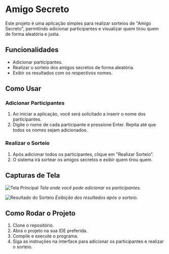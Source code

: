 # Amigo Secreto

Este projeto é uma aplicação simples para realizar sorteios de "Amigo Secreto", permitindo adicionar participantes e visualizar quem tirou quem de forma aleatória e justa.

## Funcionalidades
- Adicionar participantes.
- Realizar o sorteio dos amigos secretos de forma aleatória.
- Exibir os resultados com os respectivos nomes.

## Como Usar

### Adicionar Participantes
1. Ao iniciar a aplicação, você será solicitado a inserir o nome dos participantes.
2. Digite o nome de cada participante e pressione Enter. Repita até que todos os nomes sejam adicionados.

### Realizar o Sorteio
1. Após adicionar todos os participantes, clique em "Realizar Sorteio".
2. O sistema irá sortear os amigos secretos e exibir quem tirou quem.

## Capturas de Tela

![Tela Principal](screenshots/tela_principal.PNG)
*Tela onde você pode adicionar os participantes.*

![Resultado do Sorteio](screenshots/resultado_sorteio.PNG)
*Exibição dos resultados após o sorteio.*


## Como Rodar o Projeto

1. Clone o repositório.
2. Abra o projeto na sua IDE preferida.
3. Compile e execute o programa.
4. Siga as instruções na interface para adicionar os participantes e realizar o sorteio.

